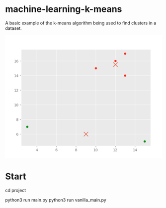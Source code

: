 # machine-learning-k-means

A basic example of the k-means algorithm being used to find clusters in a dataset.

<p align="center">
  <img src="/screenshots/main.png" width="700" title="Linear regression">
</p>

# Start
cd project

python3 run main.py
python3 run vanilla_main.py
